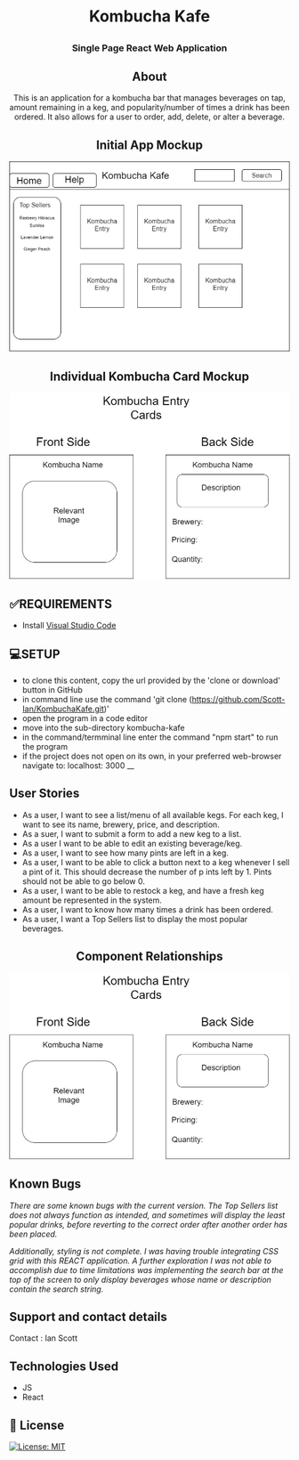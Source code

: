 # <h1 align = "center"> Kombucha Kafe

## <h3 align = "center"> Single Page React Web Application

## <h2 align = "center"> About

<p align = "center"> This is an application for a kombucha bar that manages beverages on tap, amount remaining in a keg, and popularity/number of times a drink has been ordered. It also allows for a user to order, add, delete, or alter a beverage.

## <h2 align = "center"> Initial App Mockup
![image](./ReadmeImages/KombuchaKafeMockup.jpg)

## <h2 align = "center"> Individual Kombucha Card Mockup
![image](./ReadmeImages/KombuchaCardMockup.jpg)

## **✅REQUIREMENTS**
* Install [Visual Studio Code](https://code.visualstudio.com/)

## **💻SETUP**
* to clone this content, copy the url provided by the 'clone or download' button in GitHub
* in command line use the command 'git clone (https://github.com/Scott-Ian/KombuchaKafe.git)'
* open the program in a code editor
* move into the sub-directory kombucha-kafe
* in the command/termminal line enter the command "npm start" to run the program
* if the project does not open on its own, in your preferred web-browser navigate to: localhost: 3000
__

## User Stories

* As a user, I want to see a list/menu of all available kegs. For each keg, I want to see its name, brewery, price, and description.
* As a suer, I want to submit a form to add a new keg to a list.
* As a user I want to be able to edit an existing beverage/keg.
* As a user, I want to see how many pints are left in a keg.
* As a user, I want to be able to click a button next to a keg whenever I sell a pint of it. This should decrease the number of p ints left by 1. Pints should not be able to go below 0.
* As a user, I want to be able to restock a keg, and have a fresh keg amount be represented in the system.
* As a user, I want to know how many times a drink has been ordered.
* As a user, I want a Top Sellers list to display the most popular beverages.

## <h2 align = "center"> Component Relationships
![image](./ReadmeImages/KombuchaCardMockup.jpg)


## Known Bugs

_There are some known bugs with the current version. The Top Sellers list does not always function as intended, and sometimes will display the least popular drinks, before reverting to the correct order after another order has been placed._ 

_Additionally, styling is not complete. I was having trouble integrating CSS grid with this REACT application. A further exploration I was not able to accomplish due to time limitations was implementing the search bar at the top of the screen to only display beverages whose name or description contain the search string._

## Support and contact details

Contact : Ian Scott

## Technologies Used

* JS
* React


## **📘 License**
[![License: MIT](https://img.shields.io/badge/License-MIT-yellow.svg)](https://opensource.org/licenses/MIT)
